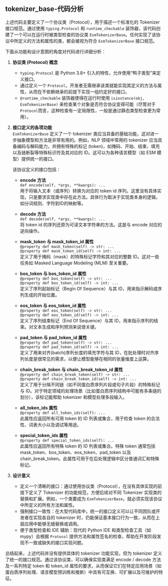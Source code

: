## tokenizer_base-代码分析
上述代码主要定义了一个协议类（Protocol），用于描述一个标准化的 Tokenizer 接口规范。通过使用 `typing.Protocol` 和 `runtime_checkable` 装饰器，该代码创建了一个可以在运行时被类型检查的协议类 `EsmTokenizerBase`。任何实现了该协议中所定义的方法和属性的类，都会被视为符合 `EsmTokenizerBase` 接口规范。

下面从功能和设计意图的角度对代码进行详细分析：

1. **协议类 (Protocol) 概念**  
   - `typing.Protocol` 是 Python 3.8+ 引入的特性，允许使用“鸭子类型”来定义接口。  
   - 通过定义一个 `Protocol`，开发者无需继承该类就能实现其定义的方法与属性，从而在不依赖继承的前提下实现一组约定好的接口。  
   - `@runtime_checkable` 装饰器使得在运行时使用 `isinstance(obj, EsmTokenizerBase)` 来检查某个对象是否符合协议变得可能（尽管对于`Protocol`而言，这种检查有一定局限性，一般是通过静态类型检查更为常用）。  
   
2. **接口定义的各项功能**  
   `EsmTokenizerBase` 定义了一个 tokenizer 类应当具备的基础功能，这对进一步抽象模型和方法是非常有用的。例如，NLP 领域中常用的 tokenizer 应当具备编码与解码能力，并拥有特殊的标记 (token)，如掩码、开始、结束、填充以及链断裂等特殊标识符及其对应的 ID。这可以为各种语言模型（如 ESM 模型）提供统一的接口。

   该协议定义的接口包括：
   
   - **encode 方法**  
     `def encode(self, *args, **kwargs): ...`  
     用于将输入文本（或序列）转换为对应的 token id 序列。这里没有具体实现，只是要求实现类中存在此方法。具体行为取决于实现类本身的逻辑，如分词规则、字符到ID的映射等。
   
   - **decode 方法**  
     `def decode(self, *args, **kwargs): ...`  
     将 token id 的序列还原为可读文本字符串的方法。这是与 encode 对应的逆向操作。
   
   - **mask_token 与 mask_token_id 属性**  
     `@property def mask_token(self) -> str: ...`  
     `@property def mask_token_id(self) -> int: ...`  
     定义了用于掩码（mask）的特殊标记字符和其对应的整数 ID。这对一些任务如 Masked Language Modeling (MLM) 至关重要。
   
   - **bos_token 与 bos_token_id 属性**  
     `@property def bos_token(self) -> str: ...`  
     `@property def bos_token_id(self) -> int: ...`  
     定义了序列起始标记（Begin Of Sequence）与其 ID，用来指示解码或序列生成的开始位置。
   
   - **eos_token 与 eos_token_id 属性**  
     `@property def eos_token(self) -> str: ...`  
     `@property def eos_token_id(self) -> int: ...`  
     定义了序列结束标记（End Of Sequence）与其 ID，用来指示序列的结束。对文本生成和序列预测来说很关键。
   
   - **pad_token 与 pad_token_id 属性**  
     `@property def pad_token(self) -> str: ...`  
     `@property def pad_token_id(self) -> int: ...`  
     定义了用来对齐(batch)序列长度的填充字符与其 ID，在批处理时对齐序列长度是很常见的需求，以便让模型能够在相同的张量维度上运算。
   
   - **chain_break_token 与 chain_break_token_id 属性**  
     `@property def chain_break_token(self) -> str: ...`  
     `@property def chain_break_token_id(self) -> int: ...`  
     定义了用于分隔不同链（如不同蛋白质序列片段或句子片段）的特殊标记与 ID。对于特定领域的处理场景（比如蛋白质序列结构中可能有多条链的划分），该标记能帮助 tokenizer 和模型处理多段输入。
   
   - **all_token_ids 属性**  
     `@property def all_token_ids(self): ...`  
     此属性应返回所有可用 token 的 ID 列表或集合，用于检查 token 的合法性、词表大小以及调试等用途。
   
   - **special_token_ids 属性**  
     `@property def special_token_ids(self): ...`  
     此属性应返回所有特殊 token 的 ID 列表或集合。特殊 token 通常包括 mask_token、bos_token、eos_token、pad_token 以及 chain_break_token。此属性可用于在后处理逻辑中区分普通词汇和特殊标记。

3. **设计意义**  
   - 定义一个清晰的接口：通过使用协议类（Protocol），在没有具体实现的前提下定义了 Tokenizer 的功能规范，方便后续对不同 Tokenizer 实现类的替换和扩展。例如，一个类要成为 `EsmTokenizerBase`，就必须实现该协议中所定义的所有方法和属性。
   - 强制接口一致性：在大型代码库中，统一的接口定义可以让不同团队或开发者在实现各自的 tokenizer 时，仍能保证基本接口行为一致，从而在上层应用中能够无缝替换或调用。
   - 便于类型检查和 IDE 辅助：现代的 Python IDE 和类型检查工具（如 mypy）会根据 `Protocol` 提供方法和属性签名的检查，帮助在开发阶段发现不一致或缺失的接口实现问题。

总结起来，上述代码并没有提供具体的 tokenizer 功能实现，但为 tokenizer 定义了统一的接口规范。通过该协议类，可以确保实现类满足 encode / decode 方法及一系列特定 token 和 token_id 属性的要求，从而保证它们在特定应用场景（如蛋白质序列处理、语言模型预训练和推断）中具有可互换、可扩展以及可维护的特征。
